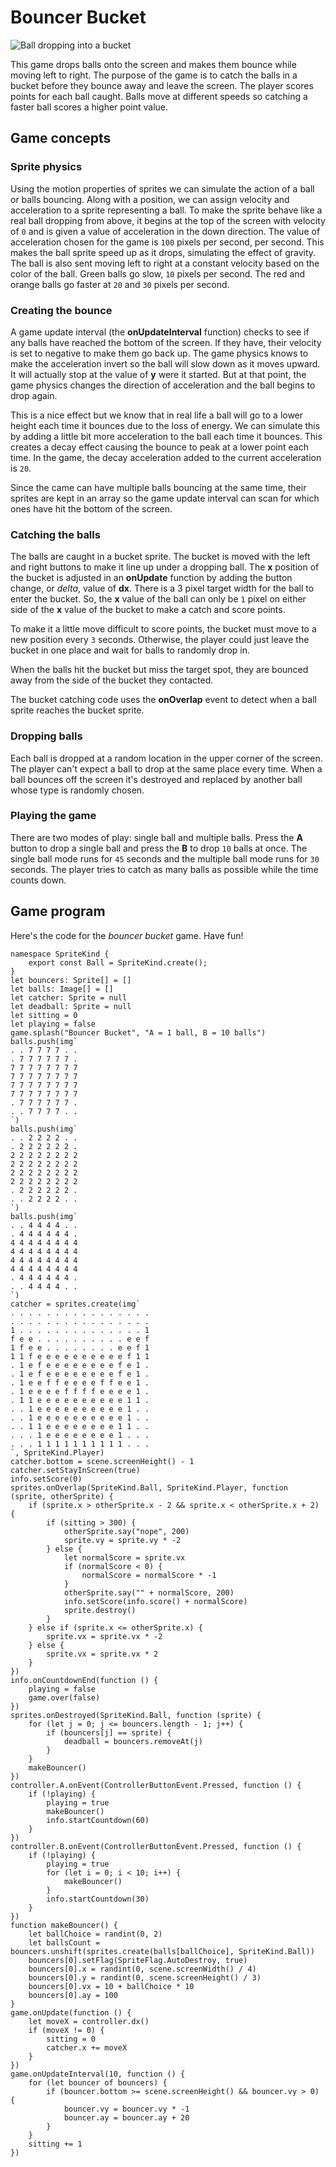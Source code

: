 # Bouncer Bucket

![Ball dropping into a bucket](/static/javascript-games/bouncer-bucket.png)

This game drops balls onto the screen and makes them bounce while moving left to right. The purpose of the game is to catch the balls in a bucket before they bounce away and leave the screen. The player scores points for each ball caught. Balls move at different speeds so catching a faster ball scores a higher point value.

## Game concepts

### Sprite physics

Using the motion properties of sprites we can simulate the action of a ball or balls bouncing. Along with a position, we can assign velocity and acceleration to a sprite representing a ball. To make the sprite behave like a real ball dropping from above, it begins at the top of the screen with velocity of `0` and is given a value of acceleration in the down direction. The value of acceleration chosen for the game is `100` pixels per second, per second. This makes the ball sprite speed up as it drops, simulating the effect of gravity. The ball is also sent moving left to right at a constant velocity based on the color of the ball. Green balls go slow, `10` pixels per second. The red and orange balls go faster at `20` and `30` pixels per second.

### Creating the bounce

A game update interval (the **onUpdateInterval** function) checks to see if any balls have reached the bottom of the screen. If they have, their velocity is set to negative to make them go back up. The game physics knows to make the acceleration invert so the ball will slow down as it moves upward. It will actually stop at the value of **y** were it started. But at that point, the game physics changes the direction of acceleration and the ball begins to drop again.

This is a nice effect but we know that in real life a ball will go to a lower height each time it bounces due to the loss of energy. We can simulate this by adding a little bit more acceleration to the ball each time it bounces. This creates a decay effect causing the bounce to peak at a lower point each time. In the game, the decay acceleration added to the current acceleration is `20`.

Since the came can have multiple balls bouncing at the same time, their sprites are kept in an array so the game update interval can scan for which ones have hit the bottom of the screen.

### Catching the balls

The balls are caught in a bucket sprite. The bucket is moved with the left and right buttons to make it line up under a dropping ball. The **x** position of the bucket is adjusted in an **onUpdate** function by adding the button change, or _delta_, value of **dx**. There is a 3 pixel target width for the ball to enter the bucket. So, the **x** value of the ball can only be `1` pixel on either side of the **x** value of the bucket to make a catch and score points.

To make it a little move difficult to score points, the bucket must move to a new position every `3` seconds. Otherwise, the player could just leave the bucket in one place and wait for balls to randomly drop in.

When the balls hit the bucket but miss the target spot, they are bounced away from the side of the bucket they contacted.

The bucket catching code uses the **onOverlap** event to detect when a ball sprite reaches the bucket sprite.

### Dropping balls

Each ball is dropped at a random location in the upper corner of the screen. The player can't expect a ball to drop at the same place every time. When a ball bounces off the screen it's destroyed and replaced by another ball whose type is randomly chosen.

### Playing the game

There are two modes of play: single ball and multiple balls. Press the **A** button to drop a single ball and press the **B** to drop `10` balls at once. The single ball mode runs for `45` seconds and the multiple ball mode runs for `30` seconds. The player tries to catch as many balls as possible while the time counts down.

## Game program

Here's the code for the _bouncer bucket_ game. Have fun!

```blocks
namespace SpriteKind {
    export const Ball = SpriteKind.create();
}
let bouncers: Sprite[] = []
let balls: Image[] = []
let catcher: Sprite = null
let deadball: Sprite = null
let sitting = 0
let playing = false
game.splash("Bouncer Bucket", "A = 1 ball, B = 10 balls")
balls.push(img`
. . 7 7 7 7 . .
. 7 7 7 7 7 7 .
7 7 7 7 7 7 7 7
7 7 7 7 7 7 7 7
7 7 7 7 7 7 7 7
7 7 7 7 7 7 7 7
. 7 7 7 7 7 7 .
. . 7 7 7 7 . .
`)
balls.push(img`
. . 2 2 2 2 . .
. 2 2 2 2 2 2 .
2 2 2 2 2 2 2 2
2 2 2 2 2 2 2 2
2 2 2 2 2 2 2 2
2 2 2 2 2 2 2 2
. 2 2 2 2 2 2 .
. . 2 2 2 2 . .
`)
balls.push(img`
. . 4 4 4 4 . .
. 4 4 4 4 4 4 .
4 4 4 4 4 4 4 4
4 4 4 4 4 4 4 4
4 4 4 4 4 4 4 4
4 4 4 4 4 4 4 4
. 4 4 4 4 4 4 .
. . 4 4 4 4 . .
`)
catcher = sprites.create(img`
. . . . . . . . . . . . . . . .
. . . . . . . . . . . . . . . .
1 . . . . . . . . . . . . . . 1
f e e . . . . . . . . . . e e f
1 f e e . . . . . . . . e e f 1
1 1 f e e e e e e e e e e f 1 1
. 1 e f e e e e e e e e f e 1 .
. 1 e f e e e e e e e e f e 1 .
. 1 e e f f e e e e f f e e 1 .
. 1 e e e e f f f f e e e e 1 .
. 1 1 e e e e e e e e e e 1 1 .
. . 1 e e e e e e e e e e 1 . .
. . 1 e e e e e e e e e e 1 . .
. . 1 1 e e e e e e e e 1 1 . .
. . . 1 e e e e e e e e 1 . . .
. . . 1 1 1 1 1 1 1 1 1 1 . . .
`, SpriteKind.Player)
catcher.bottom = scene.screenHeight() - 1
catcher.setStayInScreen(true)
info.setScore(0)
sprites.onOverlap(SpriteKind.Ball, SpriteKind.Player, function (sprite, otherSprite) {
    if (sprite.x > otherSprite.x - 2 && sprite.x < otherSprite.x + 2) {
        if (sitting > 300) {
            otherSprite.say("nope", 200)
            sprite.vy = sprite.vy * -2
        } else {
            let normalScore = sprite.vx
            if (normalScore < 0) {
                normalScore = normalScore * -1
            }
            otherSprite.say("" + normalScore, 200)
            info.setScore(info.score() + normalScore)
            sprite.destroy()
        }
    } else if (sprite.x <= otherSprite.x) {
        sprite.vx = sprite.vx * -2
    } else {
        sprite.vx = sprite.vx * 2
    }
})
info.onCountdownEnd(function () {
    playing = false
    game.over(false)
})
sprites.onDestroyed(SpriteKind.Ball, function (sprite) {
    for (let j = 0; j <= bouncers.length - 1; j++) {
        if (bouncers[j] == sprite) {
            deadball = bouncers.removeAt(j)
        }
    }
    makeBouncer()
})
controller.A.onEvent(ControllerButtonEvent.Pressed, function () {
    if (!playing) {
        playing = true
        makeBouncer()
        info.startCountdown(60)
    }
})
controller.B.onEvent(ControllerButtonEvent.Pressed, function () {
    if (!playing) {
        playing = true
        for (let i = 0; i < 10; i++) {
            makeBouncer()
        }
        info.startCountdown(30)
    }
})
function makeBouncer() {
    let ballChoice = randint(0, 2)
    let ballsCount = bouncers.unshift(sprites.create(balls[ballChoice], SpriteKind.Ball))
    bouncers[0].setFlag(SpriteFlag.AutoDestroy, true)
    bouncers[0].x = randint(0, scene.screenWidth() / 4)
    bouncers[0].y = randint(0, scene.screenHeight() / 3)
    bouncers[0].vx = 10 + ballChoice * 10
    bouncers[0].ay = 100
}
game.onUpdate(function () {
    let moveX = controller.dx()
    if (moveX != 0) {
        sitting = 0
        catcher.x += moveX
    }
})
game.onUpdateInterval(10, function () {
    for (let bouncer of bouncers) {
        if (bouncer.bottom >= scene.screenHeight() && bouncer.vy > 0) {
            bouncer.vy = bouncer.vy * -1
            bouncer.ay = bouncer.ay + 20
        }
    }
    sitting += 1
})
```